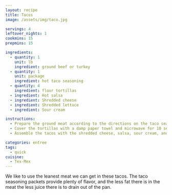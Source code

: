 ```yaml
---
layout: recipe
title: Tacos
image: /assets/img/taco.jpg

servings: 4
leftover_nights: 1
cookmins: 15
prepmins: 15

ingredients:
  - quantity: 1
    unit: lb
    ingredient: ground beef or turkey
  - quantity: 1
    unit: package
    ingredient: hot taco seasoning
  - quantity: 4
    ingredient: flour tortillas
  - ingredient: Hot salsa
  - ingredient: Shredded cheese
  - ingredient: Shredded lettuce
  - ingredient: Sour cream

instructions:
  - Prepare the ground meat according to the directions on the taco seasoning.
  - Cover the tortillas with a damp paper towel and microwave for 10 seconds.
  - Assemble the tacos with the shredded cheese, salsa, sour cream, and lettuce.

categories: entree
tags:
  - quick
cuisine:
  - Tex-Mex
---
```


We like to use the leanest meat we can get in these tacos. The taco seasoning packets provide plenty of flavor, and the less fat there is in the meat the less juice there is to drain out of the pan.